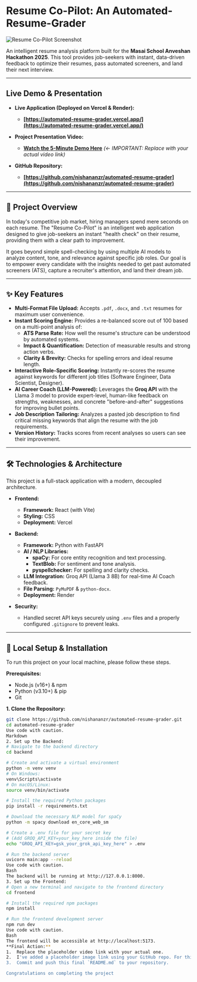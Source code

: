 # Resume Co-Pilot: An Automated-Resume-Grader

![Resume Co-Pilot Screenshot](https://raw.githubusercontent.com/nishananzr/automated-resume-grader/main/dashboard-preview.png)

An intelligent resume analysis platform built for the **Masai School Anveshan Hackathon 2025**. This tool provides job-seekers with instant, data-driven feedback to optimize their resumes, pass automated screeners, and land their next interview.

---

## Live Demo & Presentation

*   **Live Application (Deployed on Vercel & Render):**
    *   **[https://automated-resume-grader.vercel.app/](https://automated-resume-grader.vercel.app/)**

*   **Project Presentation Video:**
    *   **[Watch the 5-Minute Demo Here](https://your-youtube-or-google-drive-link)** *(<- IMPORTANT: Replace with your actual video link)*

*   **GitHub Repository:**
    *   **[https://github.com/nishananzr/automated-resume-grader](https://github.com/nishananzr/automated-resume-grader)**

---

## 🎯 Project Overview

In today's competitive job market, hiring managers spend mere seconds on each resume. The "Resume Co-Pilot" is an intelligent web application designed to give job-seekers an instant "health check" on their resume, providing them with a clear path to improvement.

It goes beyond simple spell-checking by using multiple AI models to analyze content, tone, and relevance against specific job roles. Our goal is to empower every candidate with the insights needed to get past automated screeners (ATS), capture a recruiter's attention, and land their dream job.

---

## ✨ Key Features

*   **Multi-Format File Upload:** Accepts `.pdf`, `.docx`, and `.txt` resumes for maximum user convenience.
*   **Instant Scoring Engine:** Provides a re-balanced score out of 100 based on a multi-point analysis of:
    *   **ATS Parse Rate:** How well the resume's structure can be understood by automated systems.
    *   **Impact & Quantification:** Detection of measurable results and strong action verbs.
    *   **Clarity & Brevity:** Checks for spelling errors and ideal resume length.
*   **Interactive Role-Specific Scoring:** Instantly re-scores the resume against keywords for different job titles (Software Engineer, Data Scientist, Designer).
*   **AI Career Coach (LLM-Powered):** Leverages the **Groq API** with the Llama 3 model to provide expert-level, human-like feedback on strengths, weaknesses, and concrete "before-and-after" suggestions for improving bullet points.
*   **Job Description Tailoring:** Analyzes a pasted job description to find critical missing keywords that align the resume with the job requirements.
*   **Version History:** Tracks scores from recent analyses so users can see their improvement.

---

## 🛠️ Technologies & Architecture

This project is a full-stack application with a modern, decoupled architecture.

*   **Frontend:**
    *   **Framework:** React (with Vite)
    *   **Styling:** CSS
    *   **Deployment:** Vercel

*   **Backend:**
    *   **Framework:** Python with FastAPI
    *   **AI / NLP Libraries:**
        *   **spaCy:** For core entity recognition and text processing.
        *   **TextBlob:** For sentiment and tone analysis.
        *   **pyspellchecker:** For spelling and clarity checks.
    *   **LLM Integration:** Groq API (Llama 3 8B) for real-time AI Coach feedback.
    *   **File Parsing:** `PyMuPDF` & `python-docx`.
    *   **Deployment:** Render

*   **Security:**
    *   Handled secret API keys securely using `.env` files and a properly configured `.gitignore` to prevent leaks.

---

## 🔧 Local Setup & Installation

To run this project on your local machine, please follow these steps.

**Prerequisites:**
*   Node.js (v16+) & npm
*   Python (v3.10+) & pip
*   Git

**1. Clone the Repository:**
```bash
git clone https://github.com/nishananzr/automated-resume-grader.git
cd automated-resume-grader
Use code with caution.
Markdown
2. Set up the Backend:
# Navigate to the backend directory
cd backend

# Create and activate a virtual environment
python -m venv venv
# On Windows:
venv\Scripts\activate
# On macOS/Linux:
source venv/bin/activate

# Install the required Python packages
pip install -r requirements.txt

# Download the necessary NLP model for spaCy
python -m spacy download en_core_web_sm

# Create a .env file for your secret key
# (Add GROQ_API_KEY=your_key_here inside the file)
echo "GROQ_API_KEY=gsk_your_grok_api_key_here" > .env

# Run the backend server
uvicorn main:app --reload
Use code with caution.
Bash
The backend will be running at http://127.0.0.1:8000.
3. Set up the Frontend:
# Open a new terminal and navigate to the frontend directory
cd frontend

# Install the required npm packages
npm install

# Run the frontend development server
npm run dev
Use code with caution.
Bash
The frontend will be accessible at http://localhost:5173.
**Final Action:**
1.  Replace the placeholder video link with your actual one.
2.  I've added a placeholder image link using your GitHub repo. For this to work, make sure the `dashboard-preview.png` file is in the root of your project folder and has been pushed to GitHub.
3.  Commit and push this final `README.md` to your repository.

Congratulations on completing the project
